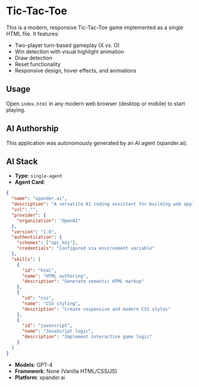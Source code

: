 # Tic-Tac-Toe

This is a modern, responsive Tic-Tac-Toe game implemented as a single HTML file. It features:

- Two-player turn-based gameplay (X vs. O)
- Win detection with visual highlight animation
- Draw detection
- Reset functionality
- Responsive design, hover effects, and animations

## Usage

Open `index.html` in any modern web browser (desktop or mobile) to start playing.

## AI Authorship

This application was autonomously generated by an AI agent (xpander.ai).

## AI Stack

- **Type**: `single-agent`
- **Agent Card**:
```json
{
  "name": "xpander.ai",
  "description": "A versatile AI coding assistant for building web applications in HTML, CSS, and JavaScript.",
  "url": "",
  "provider": {
    "organization": "OpenAI"
  },
  "version": "1.0",
  "authentication": {
    "schemes": ["api_key"],
    "credentials": "Configured via environment variable"
  },
  "skills": [
    {
      "id": "html",
      "name": "HTML authoring",
      "description": "Generate semantic HTML markup"
    },
    {
      "id": "css",
      "name": "CSS styling",
      "description": "Create responsive and modern CSS styles"
    },
    {
      "id": "javascript",
      "name": "JavaScript logic",
      "description": "Implement interactive game logic"
    }
  ]
}
```
- **Models**: GPT-4
- **Framework**: None (Vanilla HTML/CSS/JS)
- **Platform**: xpander.ai

